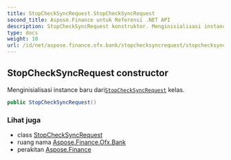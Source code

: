 ```yaml
---
title: StopCheckSyncRequest.StopCheckSyncRequest
second_title: Aspose.Finance untuk Referensi .NET API
description: StopCheckSyncRequest konstruktor. Menginisialisasi instance baru dariStopCheckSyncRequest kelas.
type: docs
weight: 10
url: /id/net/aspose.finance.ofx.bank/stopchecksyncrequest/stopchecksyncrequest/
---
```

## StopCheckSyncRequest constructor

Menginisialisasi instance baru dari[`StopCheckSyncRequest`](../) kelas.

```csharp
public StopCheckSyncRequest()
```

### Lihat juga

* class [StopCheckSyncRequest](../)
* ruang nama [Aspose.Finance.Ofx.Bank](../../stopchecksyncrequest/)
* perakitan [Aspose.Finance](../../../)


